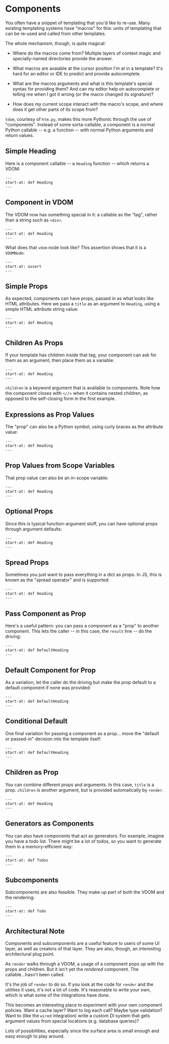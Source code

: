 # Components

You often have a snippet of templating that you'd like to re-use.
Many existing templating systems have "macros" for this: units of templating that can be re-used and called from other templates.

The whole mechanism, though, is quite magical:

- Where do the macros come from?
  Multiple layers of context magic and specially-named directories provide the answer.

- What macros are avaiable at the cursor position I'm at in a template?
  It's hard for an editor or IDE to predict and provide autocomplete.

- What are the macros arguments and what is this template's special syntax for providing them?
  And can my editor help on autocomplete or telling me when I got it wrong (or the macro changed its signature)?

- How does my current scope interact with the macro's scope, and where does it get other parts of its scope from?

`tdom`, courtesy of `htm.py`, makes this more Pythonic through the use of "components".
Instead of some sorta-callable, a component is a normal Python callable -- e.g. a function -- with normal Python arguments and return values.

## Simple Heading

Here is a component callable -- a `Heading` function -- which returns a VDOM:

```{literalinclude} ../../examples/components/simple_heading/__init__.py
---
start-at: def Heading
---
```

## Component in VDOM

The VDOM now has something special in it: a callable as the "tag", rather than a string such as `<div>`.

```{literalinclude} ../../examples/components/in_vdom/__init__.py
---
start-at: def Heading
---
```

What does that `vdom` node look like?
This assertion shows that it is a `VDOMNode`:

```{literalinclude} ../../examples/components/in_vdom/test_in_vdom.py
---
start-at: assert
---
```

## Simple Props

As expected, components can have props, passed in as what looks like HTML attributes.
Here we pass a `title` as an argument to `Heading`, using a simple HTML attribute string value:

```{literalinclude} ../../examples/components/simple_props/__init__.py
---
start-at: def Heading
---
```

## Children As Props

If your template has children inside that tag, your component can ask for them as an argument, then place them as a variable:

```{literalinclude} ../../examples/components/children_props/__init__.py
---
start-at: def Heading
---
```

`children` is a keyword argument that is available to components.
Note how the component closes with `<//>` when it contains nested children, as opposed to the self-closing form in the first example.

## Expressions as Prop Values

The "prop" can also be a Python symbol, using curly braces as the attribute value:

```{literalinclude} ../../examples/components/expression_props/__init__.py
---
start-at: def Heading
---
```

## Prop Values from Scope Variables

That prop value can also be an in-scope variable:

```{literalinclude} ../../examples/components/scope_values/__init__.py
---
start-at: def Heading
---
```

## Optional Props

Since this is typical function-argument stuff, you can have optional props through argument defaults:

```{literalinclude} ../../examples/components/optional_props/__init__.py
---
start-at: def Heading
---
```

## Spread Props

Sometimes you just want to pass everything in a dict as props.
In JS, this is known as the "spread operator" and is supported:

```{literalinclude} ../../examples/components/spread_props/__init__.py
---
start-at: def Heading
---
```

## Pass Component as Prop

Here's a useful pattern: you can pass a component as a "prop" to another component.
This lets the caller -- in this case, the `result` line -- do the driving:

```{literalinclude} ../../examples/components/pass_component/__init__.py
---
start-at: def DefaultHeading
---
```

## Default Component for Prop

As a variation, let the caller do the driving but make the prop default to a default component if none was provided:

```{literalinclude} ../../examples/components/default_component/__init__.py
---
start-at: def DefaultHeading
---
```

## Conditional Default

One final variation for passing a component as a prop... move the "default or passed-in" decision into the template itself:

```{literalinclude} ../../examples/components/conditional_default/__init__.py
---
start-at: def DefaultHeading
---
```

## Children as Prop

You can combine different props and arguments.
In this case, `title` is a prop.
`children` is another argument, but is provided automatically by `render`.

```{literalinclude} ../../examples/components/children_props/__init__.py
---
start-at: def Heading
---
```

## Generators as Components

You can also have components that act as generators.
For example, imagine you have a todo list.
There might be a lot of todos, so you want to generate them in a memory-efficient way:

```{literalinclude} ../../examples/components/generators/__init__.py
---
start-at: def Todos
---
```

## Subcomponents

Subcomponents are also feasible.
They make up part of both the VDOM and the rendering:

```{literalinclude} ../../examples/components/subcomponents/__init__.py
---
start-at: def Todo
---
```

## Architectural Note

Components and subcomponents are a useful feature to users of some UI layer, as well as creators of that layer.
They are also, though, an interesting architectural plug point.

As `render` walks through a VDOM, a usage of a component pops up with the props and children.
But it isn't yet the _rendered_ component.
The callable...hasn't been called.

It's the job of `render` to do so.
If you look at the code for `render` and the utilities it uses, it's not a lot of code.
It's reasonable to write your own, which is what some of the integrations have done.

This becomes an interesting place to experiment with your own component policies.
Want a cache layer?
Want to log each call?
Maybe type validation?
Want to (like the `wired` integration) write a custom DI system that gets argument values from special locations (e.g. database queries)?

Lots of possibilities, especially since the surface area is small enough and easy enough to play around.

